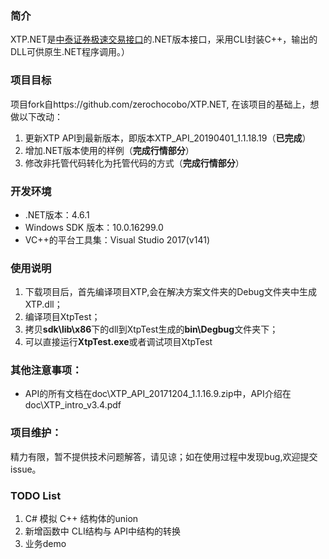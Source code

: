 ### 简介
XTP.NET是[中泰证券极速交易接口](https://xtp.zts.com.cn/home)的.NET版本接口，采用CLI封装C++，输出的DLL可供原生.NET程序调用。）


### 项目目标
项目fork自https://github.com/zerochocobo/XTP.NET,
在该项目的基础上，想做以下改动：

1. 更新XTP API到最新版本，即版本XTP_API_20190401_1.1.18.19（**已完成**）
2. 增加.NET版本使用的样例（**完成行情部分**）
3. 修改非托管代码转化为托管代码的方式（**完成行情部分**）

### 开发环境
- .NET版本：4.6.1
- Windows SDK 版本：10.0.16299.0
- VC++的平台工具集：Visual Studio 2017(v141)

### 使用说明
1. 下载项目后，首先编译项目XTP,会在解决方案文件夹的Debug文件夹中生成XTP.dll；
2. 编译项目XtpTest；
3. 拷贝**sdk\lib\x86**下的dll到XtpTest生成的**bin\Degbug**文件夹下；
4. 可以直接运行**XtpTest.exe**或者调试项目XtpTest
### 其他注意事项：

- API的所有文档在doc\XTP_API_20171204_1.1.16.9.zip中，API介绍在doc\XTP_intro_v3.4.pdf


### 项目维护：
精力有限，暂不提供技术问题解答，请见谅；如在使用过程中发现bug,欢迎提交issue。


### TODO List

1. C# 模拟 C++ 结构体的union
2. 新增函数中 CLI结构与 API中结构的转换
3. 业务demo 

